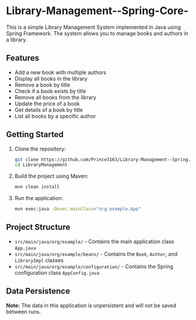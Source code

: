 # Library-Management--Spring-Core-

This is a simple Library Management System implemented in Java using Spring Framework. The system allows you to manage books and authors in a library.

## Features

- Add a new book with multiple authors
- Display all books in the library
- Remove a book by title
- Check if a book exists by title
- Remove all books from the library
- Update the price of a book
- Get details of a book by title
- List all books by a specific author

## Getting Started

1. Clone the repository:
    ```sh
    git clone https://github.com/Prince3163/Library-Management--Spring.git
    cd LibraryManagement
    ```

2. Build the project using Maven:
    ```sh
    mvn clean install
    ```

3. Run the application:
    ```sh
    mvn exec:java -Dexec.mainClass="org.example.App"
    ```

## Project Structure

- `src/main/java/org/example/` - Contains the main application class `App.java`
- `src/main/java/org/example/beans/` - Contains the `Book`, `Author`, and `LibraryImpl` classes
- `src/main/java/org/example/configuration/` - Contains the Spring configuration class `AppConfig.java`

## Data Persistence

**Note:** The data in this application is unpersistent and will not be saved between runs.
